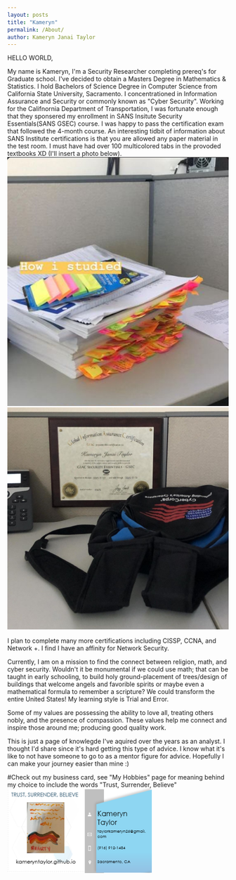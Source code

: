 ```yaml
---
layout: posts
title: "Kameryn"
permalink: /About/
author: Kameryn Janai Taylor
---
```

HELLO WORLD,

My name is Kameryn, I'm a Security Researcher completing prereq's for Graduate school. I've decided to obtain a Masters Degree in Mathematics & Statistics. I hold Bachelors of Science Degree in Computer Science from California State University, Sacramento. I concentrationed in Information Assurance and Security or commonly known as "Cyber Security". Working for the Califnornia Department of Transportation, I was fortunate enough that they sponsered my enrollment in SANS Insitute Security Essentials(SANS GSEC) course. I was happy to pass the certification exam that followed the 4-month course. An interesting tidbit of information about SANS Institute certifications is that you are allowed any paper material in the test room. I must have had over 100 multicolored tabs in the provoded textbooks XD (I'll insert a photo below).
![gsecmaterials](/assets/gsec_study_materials.jpg) ![gseccertification](/assets/gsec_certification.jpg)

I plan to complete many more certifications including CISSP, CCNA, and Network +. I find I have an affinity for Network Security. 

Currently, I am on a mission to find the connect between religion, math, and cyber security. Wouldn't it be monumental if we could use math; that can be taught in early schooling, to build holy ground-placement of trees/design of buildings that welcome angels and favorible spirits or maybe even a mathematical formula to remember a scripture? We could transform the entire United States! My learning style is Trial and Error.

Some of my values are possessing the ability to love all, treating others nobly, and the presence of compassion. These values help me connect and inspire those around me; producing good quality work.

This is just a page of knowlegde I've aquired over the years as an analyst. I thought I'd share since it's hard getting this type of advice. I know what it's like to not have someone to go to as a mentor figure for advice. Hopefully I can make your journey easier than mine :)  

#Check out my business card, see "My Hobbies" page for meaning behind my choice to include the words "Trust, Surrender, Believe"
![businesscards](/assets/bc6.png)
